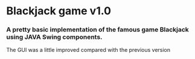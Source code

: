 # Blackjack game v1.0

### A pretty basic implementation of the famous game Blackjack using JAVA Swing components.

The GUI was a little improved compared with the previous version 
